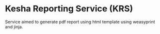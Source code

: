 # Kesha Reporting Service (KRS)

Service aimed to generate pdf report using html template using weasyprint and jinja.
